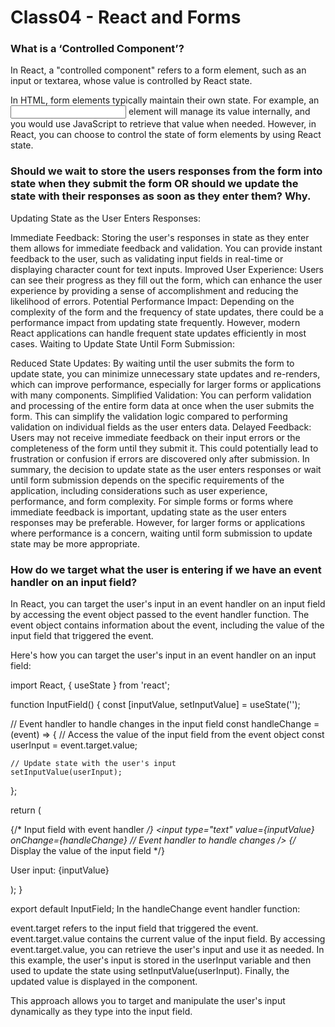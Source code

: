 # Class04 - React and Forms

### What is a ‘Controlled Component’?
In React, a "controlled component" refers to a form element, such as an input or textarea, whose value is controlled by React state.

In HTML, form elements typically maintain their own state. For example, an <input> element will manage its value internally, and you would use JavaScript to retrieve that value when needed. However, in React, you can choose to control the state of form elements by using React state.

### Should we wait to store the users responses from the form into state when they submit the form OR should we update the state with their responses as soon as they enter them? Why.
Updating State as the User Enters Responses:

Immediate Feedback: Storing the user's responses in state as they enter them allows for immediate feedback and validation. You can provide instant feedback to the user, such as validating input fields in real-time or displaying character count for text inputs.
Improved User Experience: Users can see their progress as they fill out the form, which can enhance the user experience by providing a sense of accomplishment and reducing the likelihood of errors.
Potential Performance Impact: Depending on the complexity of the form and the frequency of state updates, there could be a performance impact from updating state frequently. However, modern React applications can handle frequent state updates efficiently in most cases.
Waiting to Update State Until Form Submission:

Reduced State Updates: By waiting until the user submits the form to update state, you can minimize unnecessary state updates and re-renders, which can improve performance, especially for larger forms or applications with many components.
Simplified Validation: You can perform validation and processing of the entire form data at once when the user submits the form. This can simplify the validation logic compared to performing validation on individual fields as the user enters data.
Delayed Feedback: Users may not receive immediate feedback on their input errors or the completeness of the form until they submit it. This could potentially lead to frustration or confusion if errors are discovered only after submission.
In summary, the decision to update state as the user enters responses or wait until form submission depends on the specific requirements of the application, including considerations such as user experience, performance, and form complexity. For simple forms or forms where immediate feedback is important, updating state as the user enters responses may be preferable. However, for larger forms or applications where performance is a concern, waiting until form submission to update state may be more appropriate.

### How do we target what the user is entering if we have an event handler on an input field?

In React, you can target the user's input in an event handler on an input field by accessing the event object passed to the event handler function. The event object contains information about the event, including the value of the input field that triggered the event.

Here's how you can target the user's input in an event handler on an input field:

import React, { useState } from 'react';

function InputField() {
  const [inputValue, setInputValue] = useState('');

  // Event handler to handle changes in the input field
  const handleChange = (event) => {
    // Access the value of the input field from the event object
    const userInput = event.target.value;

    // Update state with the user's input
    setInputValue(userInput);
  };

  return (
    <div>
      {/* Input field with event handler */}
      <input
        type="text"
        value={inputValue}
        onChange={handleChange} // Event handler to handle changes
      />
      {/* Display the value of the input field */}
      <p>User input: {inputValue}</p>
    </div>
  );
}

export default InputField;
In the handleChange event handler function:

event.target refers to the input field that triggered the event.
event.target.value contains the current value of the input field.
By accessing event.target.value, you can retrieve the user's input and use it as needed. In this example, the user's input is stored in the userInput variable and then used to update the state using setInputValue(userInput). Finally, the updated value is displayed in the component.

This approach allows you to target and manipulate the user's input dynamically as they type into the input field.
